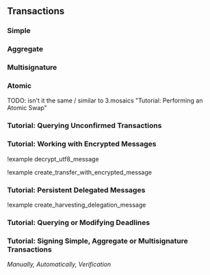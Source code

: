 ## Transactions

### Simple
### Aggregate
### Multisignature
### Atomic

TODO: isn't it the same / similar to 3.mosaics "Tutorial: Performing an Atomic Swap"

### Tutorial: Querying Unconfirmed Transactions
### Tutorial: Working with Encrypted Messages

!example decrypt_utf8_message

!example create_transfer_with_encrypted_message

### Tutorial: Persistent Delegated Messages

!example create_harvesting_delegation_message

### Tutorial: Querying or Modifying Deadlines
### Tutorial: Signing Simple, Aggregate or Multisignature Transactions
*Manually, Automatically, Verification*

